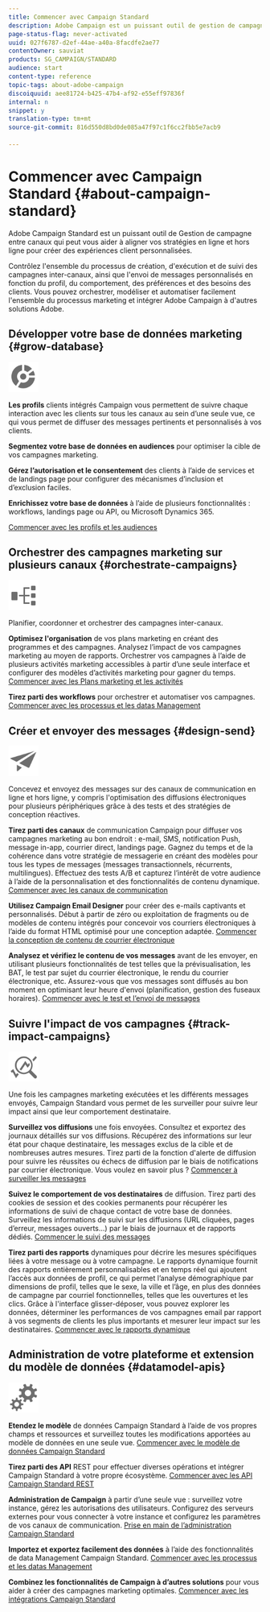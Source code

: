 ```yaml
---
title: Commencer avec Campaign Standard
description: Adobe Campaign est un puissant outil de gestion de campagnes cross-canal. Il peut vous aider à aligner vos stratégies en ligne et hors ligne de façon à créer des expériences client personnalisées.
page-status-flag: never-activated
uuid: 027f6787-d2ef-44ae-a40a-8facdfe2ae77
contentOwner: sauviat
products: SG_CAMPAIGN/STANDARD
audience: start
content-type: reference
topic-tags: about-adobe-campaign
discoiquuid: aee81724-b425-47b4-af92-e55eff97836f
internal: n
snippet: y
translation-type: tm+mt
source-git-commit: 816d550d8bd0de085a47f97c1f6cc2fbb5e7acb9

---
```



# Commencer avec Campaign Standard {#about-campaign-standard}

Adobe Campaign Standard est un puissant outil de Gestion de campagne entre canaux qui peut vous aider à aligner vos stratégies en ligne et hors ligne pour créer des expériences client personnalisées.

Contrôlez l&#39;ensemble du processus de création, d&#39;exécution et de suivi des campagnes inter-canaux, ainsi que l&#39;envoi de messages personnalisés en fonction du profil, du comportement, des préférences et des besoins des clients. Vous pouvez orchestrer, modéliser et automatiser facilement l&#39;ensemble du processus marketing et intégrer Adobe Campaign à d&#39;autres solutions Adobe.

## Développer votre base de données marketing {#grow-database}

<img width="60px" alt="conditions" src="assets/icon_segment.svg"/>

**Les profils** clients intégrés Campaign vous permettent de suivre chaque interaction avec les clients sur tous les canaux au sein d’une seule vue, ce qui vous permet de diffuser des messages pertinents et personnalisés à vos clients.

**Segmentez votre base de données en audiences** pour optimiser la cible de vos campagnes marketing.

**Gérez l’autorisation et le consentement** des clients à l’aide de services et de landings page pour configurer des mécanismes d’inclusion et d’exclusion faciles.

**Enrichissez votre base de données** à l’aide de plusieurs fonctionnalités : workflows, landings page ou API, ou Microsoft Dynamics 365.

[Commencer avec les profils et les audiences](../../audiences/using/get-started-profiles-and-audiences.md)

## Orchestrer des campagnes marketing sur plusieurs canaux {#orchestrate-campaigns}

<img width="60px" alt="conditions" src="assets/icon_workflows.svg"/>

Planifier, coordonner et orchestrer des campagnes inter-canaux.

**Optimisez l&#39;organisation** de vos plans marketing en créant des programmes et des campagnes. Analysez l’impact de vos campagnes marketing au moyen de rapports. Orchestrer vos campagnes à l’aide de plusieurs activités marketing accessibles à partir d’une seule interface et configurer des modèles d’activités marketing pour gagner du temps. [Commencer avec les Plans marketing et les activités](../../start/using/programs-and-campaigns.md)

**Tirez parti des workflows** pour orchestrer et automatiser vos campagnes. [Commencer avec les processus et les datas Management](../../automating/using/get-started-workflows.md)

## Créer et envoyer des messages {#design-send}

<img width="60px" alt="conditions" src="assets/icon_send.svg"/>

Concevez et envoyez des messages sur des canaux de communication en ligne et hors ligne, y compris l&#39;optimisation des diffusions électroniques pour plusieurs périphériques grâce à des tests et des stratégies de conception réactives.

**Tirez parti des canaux** de communication Campaign pour diffuser vos campagnes marketing au bon endroit : e-mail, SMS, notification Push, message in-app, courrier direct, landings page. Gagnez du temps et de la cohérence dans votre stratégie de messagerie en créant des modèles pour tous les types de messages (messages transactionnels, récurrents, multilingues). Effectuez des tests A/B et capturez l’intérêt de votre audience à l’aide de la personnalisation et des fonctionnalités de contenu dynamique. [Commencer avec les canaux de communication](../../channels/using/get-started-communication-channels.md)

**Utilisez Campaign Email Designer** pour créer des e-mails captivants et personnalisés. Début à partir de zéro ou exploitation de fragments ou de modèles de contenu intégrés pour concevoir vos courriers électroniques à l’aide du format HTML optimisé pour une conception adaptée. [Commencer la conception de contenu de courrier électronique](../../designing/using/designing-content-in-adobe-campaign.md)

**Analysez et vérifiez le contenu de vos messages** avant de les envoyer, en utilisant plusieurs fonctionnalités de test telles que la prévisualisation, les BAT, le test par sujet du courrier électronique, le rendu du courrier électronique, etc. Assurez-vous que vos messages sont diffusés au bon moment en optimisant leur heure d&#39;envoi (planification, gestion des fuseaux horaires). [Commencer avec le test et l’envoi de messages](../../sending/using/get-started-sending-messages.md)

## Suivre l&#39;impact de vos campagnes {#track-impact-campaigns}

<img width="60px" alt="conditions" src="assets/icon_report.svg"/>

Une fois les campagnes marketing exécutées et les différents messages envoyés, Campaign Standard vous permet de les surveiller pour suivre leur impact ainsi que leur comportement destinataire.

**Surveillez vos diffusions** une fois envoyées. Consultez et exportez des journaux détaillés sur vos diffusions. Récupérez des informations sur leur état pour chaque destinataire, les messages exclus de la cible et de nombreuses autres mesures.
Tirez parti de la fonction d&#39;alerte de diffusion pour suivre les réussites ou échecs de diffusion par le biais de notifications par courrier électronique. Vous voulez en savoir plus ? [Commencer à surveiller les messages](../../sending/using/monitoring-a-delivery.md)

**Suivez le comportement de vos destinataires** de diffusion. Tirez parti des cookies de session et des cookies permanents pour récupérer les informations de suivi de chaque contact de votre base de données. Surveillez les informations de suivi sur les diffusions (URL cliquées, pages d’erreur, messages ouverts...) par le biais de journaux et de rapports dédiés. [Commencer le suivi des messages](../../sending/using/tracking-messages.md)

**Tirez parti des rapports** dynamiques pour décrire les mesures spécifiques liées à votre message ou à votre campagne. Le rapports dynamique fournit des rapports entièrement personnalisables et en temps réel qui ajoutent l’accès aux données de profil, ce qui permet l’analyse démographique par dimensions de profil, telles que le sexe, la ville et l’âge, en plus des données de campagne par courriel fonctionnelles, telles que les ouvertures et les clics. Grâce à l&#39;interface glisser-déposer, vous pouvez explorer les données, déterminer les performances de vos campagnes email par rapport à vos segments de clients les plus importants et mesurer leur impact sur les destinataires. [Commencer avec le rapports dynamique](../../reporting/using/about-dynamic-reports.md)

## Administration de votre plateforme et extension du modèle de données {#datamodel-apis}

<img width="60px" alt="conditions" src="assets/icon_admin.svg"/>

**Etendez le modèle** de données Campaign Standard à l’aide de vos propres champs et ressources et surveillez toutes les modifications apportées au modèle de données en une seule vue. [Commencer avec le modèle de données Campaign Standard](../../developing/using/get-started-data-model.md)

**Tirez parti des API** REST pour effectuer diverses opérations et intégrer Campaign Standard à votre propre écosystème. [Commencer avec les API Campaign Standard REST](../../api/using/get-started-apis.md)

**Administration de Campaign** à partir d’une seule vue : surveillez votre instance, gérez les autorisations des utilisateurs. Configurez des serveurs externes pour vous connecter à votre instance et configurez les paramètres de vos canaux de communication. [Prise en main de l’administration Campaign Standard](../../administration/using/get-started-campaign-administration.md)

**Importez et exportez facilement des données** à l’aide des fonctionnalités de data Management Campaign Standard. [Commencer avec les processus et les datas Management](../../automating/using/get-started-workflows.md)

**Combinez les fonctionnalités de Campaign à d’autres solutions** pour vous aider à créer des campagnes marketing optimales. [Commencer avec les intégrations Campaign Standard](../../integrating/using/get-started-campaign-integrations.md)
